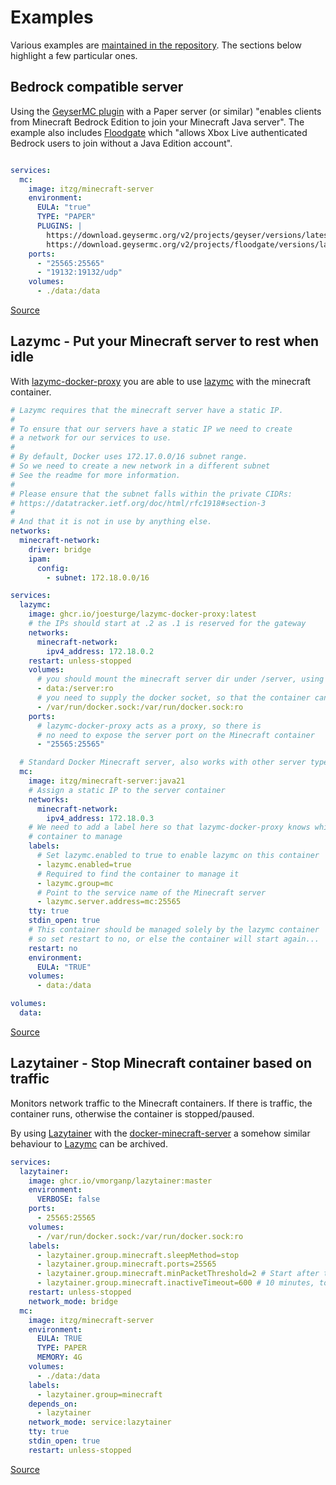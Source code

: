 # Examples

Various examples are [maintained in the repository](https://github.com/itzg/docker-minecraft-server/tree/master/examples). The sections below highlight a few particular ones.

## Bedrock compatible server

Using the [GeyserMC plugin](https://geysermc.org/) with a Paper server (or similar) "enables clients from Minecraft Bedrock Edition to join your Minecraft Java server". The example also includes [Floodgate](https://wiki.geysermc.org/floodgate/) which "allows Xbox Live authenticated Bedrock users to join without a Java Edition account". 

```yaml

services:
  mc:
    image: itzg/minecraft-server
    environment:
      EULA: "true"
      TYPE: "PAPER"
      PLUGINS: |
        https://download.geysermc.org/v2/projects/geyser/versions/latest/builds/latest/downloads/spigot
        https://download.geysermc.org/v2/projects/floodgate/versions/latest/builds/latest/downloads/spigot
    ports:
      - "25565:25565"
      - "19132:19132/udp"
    volumes:
      - ./data:/data
```

[Source](https://github.com/itzg/docker-minecraft-server/blob/master/examples/geyser/docker-compose.yml)

## Lazymc - Put your Minecraft server to rest when idle

With [lazymc-docker-proxy](https://github.com/joesturge/lazymc-docker-proxy) you are able to use [lazymc](https://github.com/timvisee/lazymc) with the minecraft container.

```yaml
# Lazymc requires that the minecraft server have a static IP.
#
# To ensure that our servers have a static IP we need to create
# a network for our services to use.
#
# By default, Docker uses 172.17.0.0/16 subnet range.
# So we need to create a new network in a different subnet
# See the readme for more information.
#
# Please ensure that the subnet falls within the private CIDRs:
# https://datatracker.ietf.org/doc/html/rfc1918#section-3
#
# And that it is not in use by anything else.
networks:
  minecraft-network:
    driver: bridge    
    ipam:
      config:
        - subnet: 172.18.0.0/16

services:
  lazymc:
    image: ghcr.io/joesturge/lazymc-docker-proxy:latest
    # the IPs should start at .2 as .1 is reserved for the gateway
    networks:
      minecraft-network:
        ipv4_address: 172.18.0.2
    restart: unless-stopped
    volumes:
      # you should mount the minecraft server dir under /server, using read only.
      - data:/server:ro
      # you need to supply the docker socket, so that the container can run docker command
      - /var/run/docker.sock:/var/run/docker.sock:ro
    ports:
      # lazymc-docker-proxy acts as a proxy, so there is
      # no need to expose the server port on the Minecraft container
      - "25565:25565"

  # Standard Docker Minecraft server, also works with other server types
  mc:
    image: itzg/minecraft-server:java21
    # Assign a static IP to the server container
    networks:
      minecraft-network:
        ipv4_address: 172.18.0.3
    # We need to add a label here so that lazymc-docker-proxy knows which
    # container to manage
    labels:
      # Set lazymc.enabled to true to enable lazymc on this container
      - lazymc.enabled=true
      # Required to find the container to manage it
      - lazymc.group=mc
      # Point to the service name of the Minecraft server
      - lazymc.server.address=mc:25565
    tty: true
    stdin_open: true
    # This container should be managed solely by the lazymc container
    # so set restart to no, or else the container will start again...
    restart: no
    environment:
      EULA: "TRUE"
    volumes:
      - data:/data

volumes:
  data:
```
[Source](https://github.com/joesturge/lazymc-docker-proxy/blob/master/docker-compose.yaml)

## Lazytainer - Stop Minecraft container based on traffic
Monitors network traffic to the Minecraft containers. If there is traffic, the container runs, otherwise the container is stopped/paused.

By using [Lazytainer](https://github.com/vmorganp/Lazytainer) with the [docker-minecraft-server](https://github.com/itzg/docker-minecraft-server) a somehow similar behaviour to [Lazymc](https://github.com/timvisee/lazymc) can be archived.

```yaml
services:
  lazytainer:
    image: ghcr.io/vmorganp/lazytainer:master
    environment:
      VERBOSE: false
    ports:
      - 25565:25565
    volumes:
      - /var/run/docker.sock:/var/run/docker.sock:ro
    labels:
      - lazytainer.group.minecraft.sleepMethod=stop
      - lazytainer.group.minecraft.ports=25565
      - lazytainer.group.minecraft.minPacketThreshold=2 # Start after two incomming packets
      - lazytainer.group.minecraft.inactiveTimeout=600 # 10 minutes, to allow the server to bootstrap. You can probably make this lower later if you want.
    restart: unless-stopped
    network_mode: bridge
  mc:
    image: itzg/minecraft-server
    environment:
      EULA: TRUE
      TYPE: PAPER
      MEMORY: 4G
    volumes:
      - ./data:/data
    labels:
      - lazytainer.group=minecraft
    depends_on:
      - lazytainer
    network_mode: service:lazytainer
    tty: true
    stdin_open: true
    restart: unless-stopped
```
[Source](https://github.com/itzg/docker-minecraft-server/blob/master/examples/lazytainer/docker-compose.yml)
